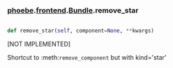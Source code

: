 ### [phoebe](phoebe.md).[frontend](phoebe.frontend.md).[Bundle](phoebe.frontend.Bundle.md).remove_star

```py

def remove_star(self, component=None, **kwargs)

```



[NOT IMPLEMENTED]

Shortcut to :meth:`remove_component` but with kind='star'

